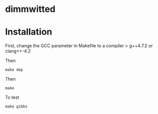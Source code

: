 dimmwitted
==========

# Installation

First, change the GCC parameter in Makefile to a compiler > g++4.7.2 or clang++-4.2

Then

    make dep

Then

    make

To test

    make gibbs

